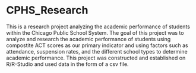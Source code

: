 # CPHS_Research
This is a research project analyzing the academic performance of students within the Chicago Public School System.
The goal of this project was to analyze and research the academic performance of students using compostite ACT scores
as our primary indicator and using factors such as attendance, suspension rates, and the different school types to determine
academic performance. This project was constructed and established on R/R-Studio and used data in the form of a csv file.
